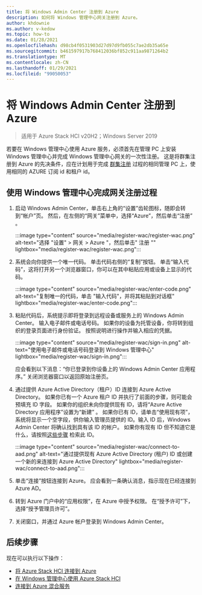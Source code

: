 ```yaml
---
title: 将 Windows Admin Center 注册到 Azure
description: 如何将 Windows 管理中心网关注册到 Azure。
author: khdownie
ms.author: v-kedow
ms.topic: how-to
ms.date: 01/28/2021
ms.openlocfilehash: d98cb4f0531903d27d97d9fb055c7ae2db35a65e
ms.sourcegitcommit: b461597917b768412036bf852c911aa9871264b2
ms.translationtype: MT
ms.contentlocale: zh-CN
ms.lasthandoff: 01/29/2021
ms.locfileid: "99050053"
---
```

# <a name="register-windows-admin-center-with-azure"></a>将 Windows Admin Center 注册到 Azure

> 适用于 Azure Stack HCI v20H2；Windows Server 2019

若要在 Windows 管理中心使用 Azure 服务，必须首先在管理 PC 上安装 Windows 管理中心并完成 Windows 管理中心网关的一次性注册。 这是将群集注册到 Azure 的先决条件，应在计划用于完成 [群集注册](../deploy/register-with-azure.md) 过程的相同管理 PC 上，使用相同的 AZURE 订阅 id 和租户 id。

## <a name="complete-the-gateway-registration-process-using-windows-admin-center"></a>使用 Windows 管理中心完成网关注册过程

1. 启动 Windows Admin Center，单击右上角的“设置”齿轮图标，随即会转到“帐户”页。 然后，在左侧的“网关”菜单中，选择“Azure”，然后单击“注册”  。

   :::image type="content" source="media/register-wac/register-wac.png" alt-text="选择 &quot;设置&quot; > 网关 > Azure &quot;，然后单击&quot; 注册 &quot;" lightbox="media/register-wac/register-wac.png":::

2. 系统会向你提供一个唯一代码。 单击代码右侧的“复制”按钮。 单击“输入代码”，这将打开另一个浏览器窗口，你可以在其中粘贴应用或设备上显示的代码。

   :::image type="content" source="media/register-wac/enter-code.png" alt-text="复制唯一的代码，单击 &quot;输入代码&quot;，并将其粘贴到对话框" lightbox="media/register-wac/enter-code.png":::

3. 粘贴代码后，系统提示即将登录到远程设备或服务上的 Windows Admin Center。 输入电子邮件或电话号码。 如果你的设备为托管设备，你将转到组织的登录页面进行身份验证。 按照说明进行操作并输入相应的凭据。

   :::image type="content" source="media/register-wac/sign-in.png" alt-text="使用电子邮件或电话号码登录到 Windows 管理中心" lightbox="media/register-wac/sign-in.png":::

   应会看到以下消息：“你已登录到你设备上的 Windows Admin Center 应用程序。” 关闭浏览器窗口以返回原始注册页。

4. 通过提供 Azure Active Directory（租户）ID 连接到 Azure Active Directory。 如果你已有一个 Azure 租户 ID 并执行了前面的步骤，则可能会预填充 ID 字段。 如果你的组织未向你提供现有 ID，请将“Azure Active Directory 应用程序”设置为“新建” 。 如果你已有 ID，请单击“使用现有项”，系统将显示一个空字段，供你输入管理员提供的 ID。输入 ID 后，Windows Admin Center 将确认找到具有该 ID 的帐户。 如果你有现有 ID 但不知道它是什么，请按照[这些步骤](/azure/active-directory/develop/howto-create-service-principal-portal#get-values-for-signing-in) 检索此 ID。

   :::image type="content" source="media/register-wac/connect-to-aad.png" alt-text="通过提供现有 Azure Active Directory (租户) ID 或创建一个新的来连接到 Azure Active Directory" lightbox="media/register-wac/connect-to-aad.png":::

5. 单击“连接”按钮连接到 Azure。 应会看到一条确认消息，指示现在已经连接到 Azure AD。

6. 转到 Azure 门户中的“应用权限”，在 Azure 中授予权限。 在“授予许可”下，选择“授予管理员许可”。 

7. 关闭窗口，并通过 Azure 帐户登录到 Windows Admin Center。

## <a name="next-steps"></a>后续步骤

现在可以执行以下操作：

- [将 Azure Stack HCI 连接到 Azure](../deploy/register-with-azure.md)
- [在 Windows 管理中心使用 Azure Stack HCI](../get-started.md)
- [连接到 Azure 混合服务](/windows-server/manage/windows-admin-center/azure/)